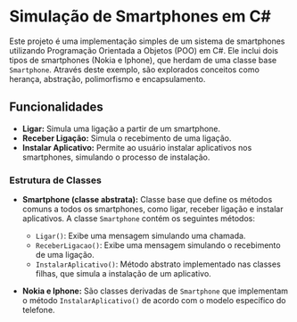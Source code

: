 # Simulação de Smartphones em C#

Este projeto é uma implementação simples de um sistema de smartphones utilizando Programação Orientada a Objetos (POO) em C#. Ele inclui dois tipos de smartphones (Nokia e Iphone), que herdam de uma classe base `Smartphone`. Através deste exemplo, são explorados conceitos como herança, abstração, polimorfismo e encapsulamento.

## Funcionalidades

- **Ligar:** Simula uma ligação a partir de um smartphone.
- **Receber Ligação:** Simula o recebimento de uma ligação.
- **Instalar Aplicativo:** Permite ao usuário instalar aplicativos nos smartphones, simulando o processo de instalação.

### Estrutura de Classes

- **Smartphone (classe abstrata):** Classe base que define os métodos comuns a todos os smartphones, como ligar, receber ligação e instalar aplicativos. A classe `Smartphone` contém os seguintes métodos:
  - `Ligar()`: Exibe uma mensagem simulando uma chamada.
  - `ReceberLigacao()`: Exibe uma mensagem simulando o recebimento de uma ligação.
  - `InstalarAplicativo()`: Método abstrato implementado nas classes filhas, que simula a instalação de um aplicativo.

- **Nokia e Iphone:** São classes derivadas de `Smartphone` que implementam o método `InstalarAplicativo()` de acordo com o modelo específico do telefone.
